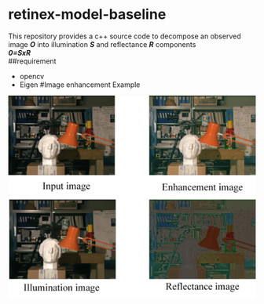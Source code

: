 # retinex-model-baseline
This repository provides a c++ source code to decompose an observed image ***O*** into illumination ***S*** and reflectance ***R*** components <br>
***0=SxR*** <br>
##requirement
* opencv
* Eigen
#Image enhancement Example
<img src="example/example.jpg" width="600">


